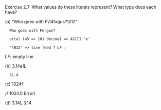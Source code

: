 Exercise 2.7: What values do these literals represent? What type does each have?

(a) "Who goes with F\145rgus?\012"

      Who goes with Fergus?

      octal 145 => 101 decimal => ASCII 'e'

      '\012' => line feed ? LF ;

LF: empty line

(b) 3.14e1L

      31.4

(c) 1024f

// 1024.0
      Error!

(d) 3.14L
      3.14
